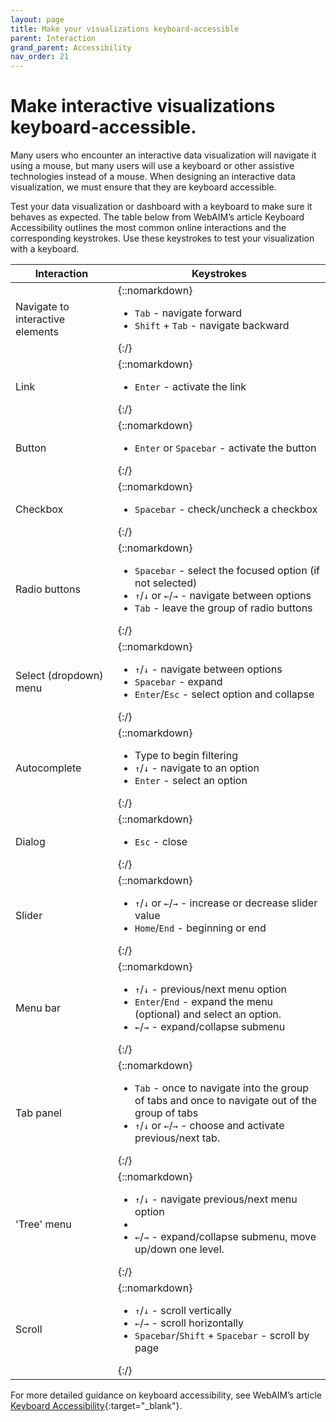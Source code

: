 ```yaml
---
layout: page
title: Make your visualizations keyboard-accessible
parent: Interaction
grand_parent: Accessibility
nav_order: 21
---
```


# Make interactive visualizations keyboard-accessible.

Many users who encounter an interactive data visualization will navigate it using a mouse, but many users will use a keyboard or other assistive technologies instead of a mouse. When designing an interactive data visualization, we must ensure that they are keyboard accessible. 

Test your data visualization or dashboard with a keyboard to make sure it behaves as expected. The table below from WebAIM’s article Keyboard Accessibility outlines the most common online interactions and the corresponding keystrokes. Use these keystrokes to test your visualization with a keyboard.

| Interaction                     | Keystrokes                                                                           | 
| ------------------------------- | ------------------------------------------------------------------------------------ | 
| Navigate to interactive elements | {::nomarkdown}<ul><li><code>Tab</code> - navigate forward</li><li><code>Shift</code> + <code>Tab</code> - navigate backward</li></ul>{:/}|
| Link | {::nomarkdown}<ul><li><code>Enter</code> - activate the link</li></ul>{:/}|
| Button | {::nomarkdown}<ul><li><code>Enter</code> or <code>Spacebar</code> - activate the button</li></ul>{:/}|
| Checkbox | {::nomarkdown}<ul><li><code>Spacebar</code> - check/uncheck a checkbox</li></ul>{:/}|
| Radio buttons | {::nomarkdown}<ul><li><code>Spacebar</code> - select the focused option (if not selected)</li><li><code>↑</code>/<code>↓</code> or <code>←</code>/<code>→</code> - navigate between options</li><li><code>Tab</code> - leave the group of radio buttons</li></ul>{:/}|
| Select (dropdown) menu | {::nomarkdown}<ul><li><code>↑</code>/<code>↓</code> - navigate between options</li><li><code>Spacebar</code> - expand</li><li><code>Enter</code>/<code>Esc</code> - select option and collapse</li></ul>{:/}|
| Autocomplete | {::nomarkdown}<ul><li>Type to begin filtering</li><li><code>↑</code>/<code>↓</code> - navigate to an option</li><li><code>Enter</code> - select an option</li></ul>{:/}|
| Dialog | {::nomarkdown}<ul><li><code>Esc</code> - close</li></ul>{:/}|
| Slider | {::nomarkdown}<ul><li><code>↑</code>/<code>↓</code> or <code>←</code>/<code>→</code> - increase or decrease slider value</li><li><code>Home</code>/<code>End</code>  - beginning or end</li></ul>{:/}|
| Menu bar | {::nomarkdown}<ul><li><code>↑</code>/<code>↓</code> - previous/next menu option</li><li><code>Enter</code>/<code>End</code>  - expand the menu (optional) and select an option.</li><li><code>←</code>/<code>→</code> - expand/collapse submenu</li></ul>{:/}|
| Tab panel | {::nomarkdown}<ul><li><code>Tab</code> - once to navigate into the group of tabs and once to navigate out of the group of tabs</li><li><code>↑</code>/<code>↓</code> or <code>←</code>/<code>→</code> - choose and activate previous/next tab.</li></ul>{:/}|
| 'Tree' menu | {::nomarkdown}<ul><li><code>↑</code>/<code>↓</code> - navigate previous/next menu option</li><li><li><code>←</code>/<code>→</code> - expand/collapse submenu, move up/down one level.</li></ul>{:/}|
| Scroll | {::nomarkdown}<ul><li><code>↑</code>/<code>↓</code> - scroll vertically</li><li><code>←</code>/<code>→</code> - scroll horizontally</li><li><code>Spacebar</code>/<code>Shift</code> + <code>Spacebar</code> - scroll by page</li></ul>{:/}|

For more detailed guidance on keyboard accessibility, see WebAIM’s article [Keyboard Accessibility](https://webaim.org/techniques/keyboard/){:target="_blank"}.
